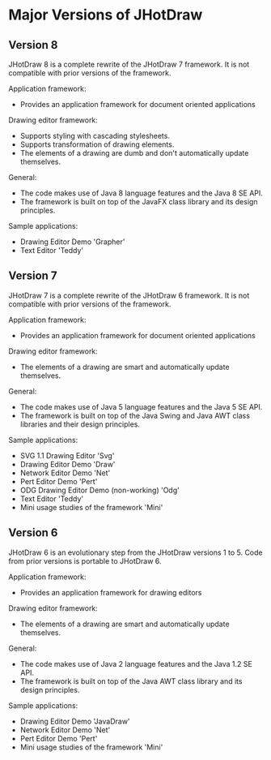 Major Versions of JHotDraw
=======

Version 8
----------
JHotDraw 8 is a complete rewrite of the JHotDraw 7 framework.
It is not compatible with prior versions of the framework.

Application framework:

* Provides an application framework for document oriented applications

Drawing editor framework:

* Supports styling with cascading stylesheets.
* Supports transformation of drawing elements.
* The elements of a drawing are dumb and don't automatically update themselves.

General:

* The code makes use of Java 8 language features and the Java 8 SE API.
* The framework is built on top of the JavaFX class library and its design principles.

Sample applications:

* Drawing Editor Demo 'Grapher'
* Text Editor 'Teddy'

Version 7
----------
JHotDraw 7 is a complete rewrite of the JHotDraw 6 framework.
It is not compatible with prior versions of the framework.

Application framework:

* Provides an application framework for document oriented applications

Drawing editor framework:

* The elements of a drawing are smart and automatically update themselves.

General:

* The code makes use of Java 5 language features and the Java 5 SE API.
* The framework is built on top of the Java Swing and Java AWT class libraries
  and their design principles.

Sample applications:

* SVG 1.1 Drawing Editor 'Svg'
* Drawing Editor Demo 'Draw'
* Network Editor Demo 'Net'
* Pert Editor Demo 'Pert' 
* ODG Drawing Editor Demo (non-working) 'Odg'
* Text Editor 'Teddy'
* Mini usage studies of the framework 'Mini'

Version 6
----------
JHotDraw 6 is an evolutionary step from the JHotDraw versions 1 to 5.
Code from prior versions is portable to JHotDraw 6.

Application framework:

* Provides an application framework for drawing editors

Drawing editor framework:

* The elements of a drawing are smart and automatically update themselves.

General:

* The code makes use of Java 2 language features and the Java 1.2 SE API.
* The framework is built on top of the Java AWT class library and its design
  principles.

Sample applications:

* Drawing Editor Demo 'JavaDraw'
* Network Editor Demo 'Net'
* Pert Editor Demo 'Pert' 
* Mini usage studies of the framework 'Mini'
